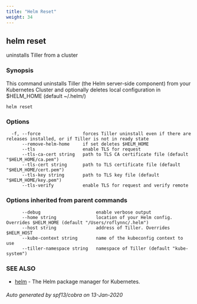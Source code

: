 ```yaml
---
title: "Helm Reset"
weight: 34
---
```


## helm reset

uninstalls Tiller from a cluster

### Synopsis



This command uninstalls Tiller (the Helm server-side component) from your
Kubernetes Cluster and optionally deletes local configuration in
$HELM_HOME (default ~/.helm/)


```
helm reset
```

### Options

```
  -f, --force                forces Tiller uninstall even if there are releases installed, or if Tiller is not in ready state
      --remove-helm-home     if set deletes $HELM_HOME
      --tls                  enable TLS for request
      --tls-ca-cert string   path to TLS CA certificate file (default "$HELM_HOME/ca.pem")
      --tls-cert string      path to TLS certificate file (default "$HELM_HOME/cert.pem")
      --tls-key string       path to TLS key file (default "$HELM_HOME/key.pem")
      --tls-verify           enable TLS for request and verify remote
```

### Options inherited from parent commands

```
      --debug                     enable verbose output
      --home string               location of your Helm config. Overrides $HELM_HOME (default "/Users/roflynnc/.helm")
      --host string               address of Tiller. Overrides $HELM_HOST
      --kube-context string       name of the kubeconfig context to use
      --tiller-namespace string   namespace of Tiller (default "kube-system")
```

### SEE ALSO
* [helm](../helm)	 - The Helm package manager for Kubernetes.

###### Auto generated by spf13/cobra on 13-Jan-2020
